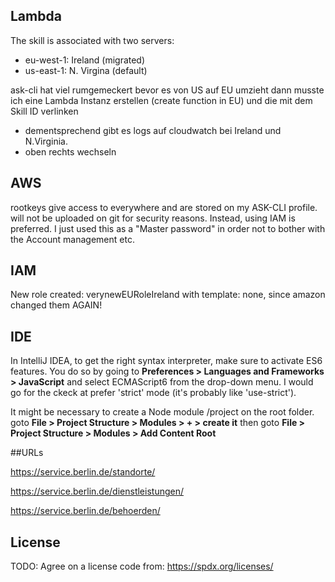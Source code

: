 

## Lambda 
The skill is associated with two servers:
- eu-west-1: Ireland (migrated)
- us-east-1: N. Virgina (default)

ask-cli hat viel rumgemeckert bevor es von US auf EU umzieht
dann musste ich eine Lambda Instanz erstellen (create function in EU)
und die mit dem Skill ID verlinken

- dementsprechend gibt es logs auf cloudwatch bei Ireland und N.Virginia.
- oben rechts wechseln

## AWS
rootkeys give access to everywhere and are stored on my ASK-CLI profile.
will not be uploaded on git for security reasons.
Instead, using IAM is preferred. I just used this as a "Master password"
in order not to bother with the Account management etc.


## IAM

New role created: verynewEURoleIreland
with template: none, since amazon changed them AGAIN!



## IDE
In IntelliJ IDEA, to get the right syntax interpreter, 
make sure to activate ES6 features. You do so by going to **Preferences > Languages and Frameworks > JavaScript** 
and select ECMAScript6 from the drop-down menu. I would go for the ckeck
at prefer 'strict' mode (it's probably like 'use-strict').

It might be necessary to create a Node module /project
on the root folder. goto **File > Project Structure > Modules > + > create it**
then 
goto **File > Project Structure > Modules > Add Content Root**


##URLs

https://service.berlin.de/standorte/

https://service.berlin.de/dienstleistungen/

https://service.berlin.de/behoerden/

## License
TODO: Agree on a license code from:
https://spdx.org/licenses/
